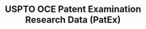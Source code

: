 ---
bigquery: https://console.cloud.google.com/bigquery?p=patents-public-data&d=uspto_oce_pair&page=dataset
citation: 'Graham, S. Marco, A., and Miller, A. (2015). “The USPTO Patent Examination
  Research Dataset: A Window on the Process of Patent Examination.”'
contributors: Graham, S. Marco, A., Miller, A.
cost: None
description: The latest version of PatEx (referred to below as the 2020 release) contains
  detailed information on nearly 11.9 million publicly-viewable provisional and non-provisional
  patent applications to the USPTO and over 4.6 million Patent Cooperation Treaty
  (PCT) applications. It is based on data that OCE downloaded from the Patent Examination
  Data System (PEDS) in April, 2021. The PEDS data are sourced from Public PAIR. The
  first time that OCE used PEDS as the basis of PatEx was for the 2019 release. We
  took the PEDS data and organized it into the familiar PatEx data files, which are
  based on the organization of the Public PAIR portal. The data files include information
  on each application’s characteristics, prosecution history, continuation history,
  claims of foreign priority, patent term adjustment history, publication history,
  and correspondence address information.
documentation: 'For the 2019 and later releases, new technical documentation is available
  https://www.uspto.gov/sites/default/files/documents/PatEx-2019-Technical-Doc.pdf


  A document describing the 2014-2017 data sets is available and can be cited as:
  Graham, Stuart J.H. and Marco, Alan C. and Miller, Richard, The USPTO Patent Examination
  Research Dataset: A Window on the Process of Patent Examination (November 30, 2015).
  Available at SSRN: https://ssrn.com/abstract=2702637.'
last_edit: Mon, 04 Apr 2022 19:06:22 GMT
location: https://www.uspto.gov/ip-policy/economic-research/research-datasets/patent-examination-research-dataset-public-pair
maintained_by: EconomicsData@uspto.gov
related_publications: https://ssrn.com/abstract=29956744, https://ssrn.com/abstract=2702637
schema_fields: '[''examiner_name_middle'', ''event_code'', ''patent_number'', ''small_entity_indicator'',
  ''correspondence_country_name'', ''inventor_name_last'', ''inventor_name_middle'',
  ''confirm_number'', ''file_location_date'', ''disposal_type'', ''event_description'',
  ''uspc_subclass'', ''filing_date'', ''application_number'', ''status_description'',
  ''examiner_art_unit'', ''aia_first_to_file'', ''correspondence_city'', ''earliest_pgpub_number'',
  ''sequence_number'', ''child_application_number'', ''correspondence_country_code'',
  ''parent_country_code'', ''application_type'', ''child_filing_date'', ''earliest_pgpub_date'',
  ''parent_filing_date'', ''parent_country'', ''correspondence_street_line_2'', ''atty_docket_number'',
  ''correspondence_street_line_1'', ''continuation_type'', ''correspondence_postal_code'',
  ''inventor_name_first'', ''appl_status_code'', ''invention_title'', ''examiner_id'',
  ''appl_status_date'', ''patent_issue_date'', ''uspc_class'', ''wipo_pub_number'',
  ''parent_application_number'', ''application_number_pair'', ''customer_number'',
  ''correspondence_name_line_2'', ''inventor_country_code'', ''correspondence_name_line_1'',
  ''correspondence_region_code'', ''wipo_pub_date'', ''file_location'', ''inventor_address_type'',
  ''recorded_date'', ''foreign_parent_id'', ''inventor_country_name'', ''invention_subject_matter'',
  ''correspondence_region_name'', ''foreign_parent_date'', ''examiner_name_last'',
  ''inventor_region_code'', ''status_code'', ''inventor_rank'', ''examiner_name_first'',
  ''abandon_date'']'
shortname: patex
tags:
- patents
- legal
- history
terms_of_use: 'USPTO’s online databases are not designed or intended to be a source
  for bulk downloads of USPTO data when accessed through the website’s interfaces.
  Individuals, companies, IP addresses, or blocks of IP addresses who, in effect,
  deny or decrease service by generating unusually high numbers of database accesses
  (searches, pages, or hits), whether generated manually or in an automated fashion,
  may be denied access to USPTO servers without notice.


  Bulk data products may be separately obtained from the USPTO, either for free or
  at the cost of dissemination. For details, see information on Electronic Bulk Data
  Products: https://www.uspto.gov/learning-and-resources/electronic-bulk-data-products'
title: USPTO OCE Patent Examination Research Data (PatEx)
uuid: 4342caa7-23af-420c-b2f6-6088f133df6a
---